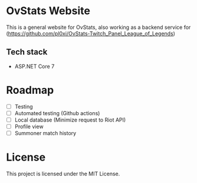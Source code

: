 # OvStats Website
This is a general website for OvStats, also working as a backend service for (https://github.com/pl0xi/OvStats-Twitch_Panel_League_of_Legends)

## Tech stack
- ASP.NET Core 7

# Roadmap
- [ ] Testing
- [ ] Automated testing (Github actions)
- [ ] Local database (Minimize request to Riot API)
- [ ] Profile view 
- [ ] Summoner match history

# License
This project is licensed under the MIT License.
